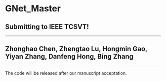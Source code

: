 # GNet_Master
## Submitting to IEEE TCSVT!
----------
## Zhonghao Chen, Zhengtao Lu, Hongmin Gao, Yiyan Zhang, Danfeng Hong, Bing Zhang
----------
The code will be released after our manuscript acceptation.



